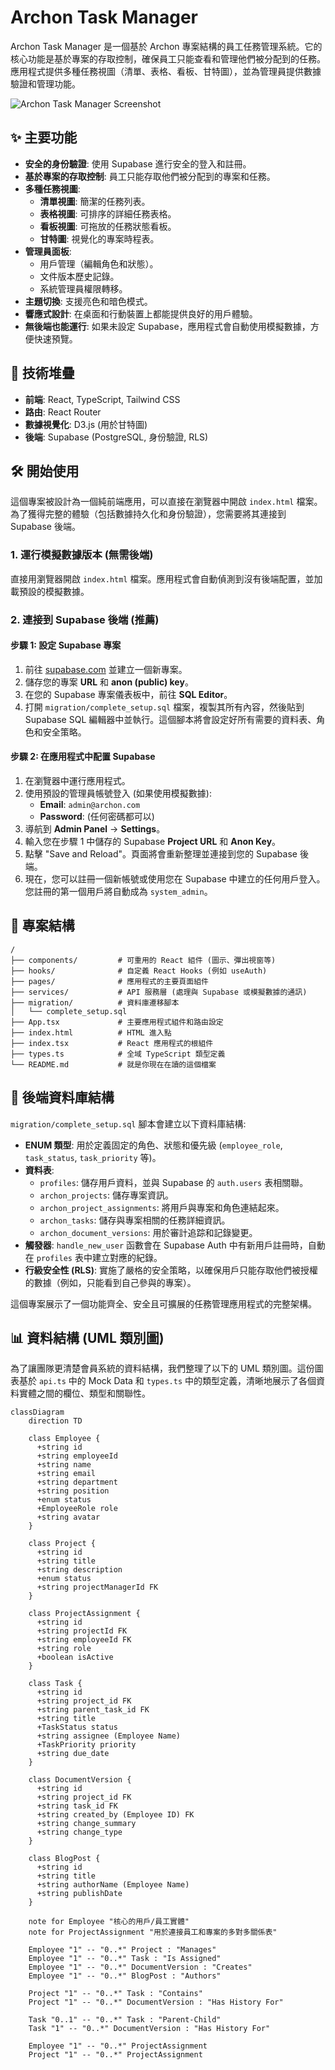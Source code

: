 # Archon Task Manager

Archon Task Manager 是一個基於 Archon 專案結構的員工任務管理系統。它的核心功能是基於專案的存取控制，確保員工只能查看和管理他們被分配到的任務。應用程式提供多種任務視圖（清單、表格、看板、甘特圖），並為管理員提供數據驗證和管理功能。

![Archon Task Manager Screenshot](https://storage.googleapis.com/project-screenshots/archon-task-manager-dashboard-v2.png)

## ✨ 主要功能

- **安全的身份驗證**: 使用 Supabase 進行安全的登入和註冊。
- **基於專案的存取控制**: 員工只能存取他們被分配到的專案和任務。
- **多種任務視圖**:
    - **清單視圖**: 簡潔的任務列表。
    - **表格視圖**: 可排序的詳細任務表格。
    - **看板視圖**: 可拖放的任務狀態看板。
    - **甘特圖**: 視覺化的專案時程表。
- **管理員面板**:
    - 用戶管理（編輯角色和狀態）。
    - 文件版本歷史記錄。
    - 系統管理員權限轉移。
- **主題切換**: 支援亮色和暗色模式。
- **響應式設計**: 在桌面和行動裝置上都能提供良好的用戶體驗。
- **無後端也能運行**: 如果未設定 Supabase，應用程式會自動使用模擬數據，方便快速預覽。

## 🚀 技術堆疊

- **前端**: React, TypeScript, Tailwind CSS
- **路由**: React Router
- **數據視覺化**: D3.js (用於甘特圖)
- **後端**: Supabase (PostgreSQL, 身份驗證, RLS)

## 🛠️ 開始使用

這個專案被設計為一個純前端應用，可以直接在瀏覽器中開啟 `index.html` 檔案。為了獲得完整的體驗（包括數據持久化和身份驗證），您需要將其連接到 Supabase 後端。

### 1. 運行模擬數據版本 (無需後端)

直接用瀏覽器開啟 `index.html` 檔案。應用程式會自動偵測到沒有後端配置，並加載預設的模擬數據。

### 2. 連接到 Supabase 後端 (推薦)

#### 步驟 1: 設定 Supabase 專案

1.  前往 [supabase.com](https://supabase.com/) 並建立一個新專案。
2.  儲存您的專案 **URL** 和 **anon (public) key**。
3.  在您的 Supabase 專案儀表板中，前往 **SQL Editor**。
4.  打開 `migration/complete_setup.sql` 檔案，複製其所有內容，然後貼到 Supabase SQL 編輯器中並執行。這個腳本將會設定好所有需要的資料表、角色和安全策略。

#### 步驟 2: 在應用程式中配置 Supabase

1.  在瀏覽器中運行應用程式。
2.  使用預設的管理員帳號登入 (如果使用模擬數據):
    - **Email**: `admin@archon.com`
    - **Password**: (任何密碼都可以)
3.  導航到 **Admin Panel** -> **Settings**。
4.  輸入您在步驟 1 中儲存的 Supabase **Project URL** 和 **Anon Key**。
5.  點擊 "Save and Reload"。頁面將會重新整理並連接到您的 Supabase 後端。
6.  現在，您可以註冊一個新帳號或使用您在 Supabase 中建立的任何用戶登入。您註冊的第一個用戶將自動成為 `system_admin`。

## 📁 專案結構

```
/
├── components/         # 可重用的 React 組件 (圖示、彈出視窗等)
├── hooks/              # 自定義 React Hooks (例如 useAuth)
├── pages/              # 應用程式的主要頁面組件
├── services/           # API 服務層 (處理與 Supabase 或模擬數據的通訊)
├── migration/          # 資料庫遷移腳本
│   └── complete_setup.sql
├── App.tsx             # 主要應用程式組件和路由設定
├── index.html          # HTML 進入點
├── index.tsx           # React 應用程式的根組件
├── types.ts            # 全域 TypeScript 類型定義
└── README.md           # 就是你現在在讀的這個檔案
```

## 📜 後端資料庫結構

`migration/complete_setup.sql` 腳本會建立以下資料庫結構:

- **ENUM 類型**: 用於定義固定的角色、狀態和優先級 (`employee_role`, `task_status`, `task_priority` 等)。
- **資料表**:
    - `profiles`: 儲存用戶資料，並與 Supabase 的 `auth.users` 表相關聯。
    - `archon_projects`: 儲存專案資訊。
    - `archon_project_assignments`: 將用戶與專案和角色連結起來。
    - `archon_tasks`: 儲存與專案相關的任務詳細資訊。
    - `archon_document_versions`: 用於審計追踪和記錄變更。
- **觸發器**: `handle_new_user` 函數會在 Supabase Auth 中有新用戶註冊時，自動在 `profiles` 表中建立對應的紀錄。
- **行級安全性 (RLS)**: 實施了嚴格的安全策略，以確保用戶只能存取他們被授權的數據（例如，只能看到自己參與的專案）。

這個專案展示了一個功能齊全、安全且可擴展的任務管理應用程式的完整架構。

## 📊 資料結構 (UML 類別圖)

為了讓團隊更清楚會員系統的資料結構，我們整理了以下的 UML 類別圖。這份圖表基於 `api.ts` 中的 Mock Data 和 `types.ts` 中的類型定義，清晰地展示了各個資料實體之間的欄位、類型和關聯性。

```mermaid
classDiagram
    direction TD

    class Employee {
      +string id
      +string employeeId
      +string name
      +string email
      +string department
      +string position
      +enum status
      +EmployeeRole role
      +string avatar
    }

    class Project {
      +string id
      +string title
      +string description
      +enum status
      +string projectManagerId FK
    }

    class ProjectAssignment {
      +string id
      +string projectId FK
      +string employeeId FK
      +string role
      +boolean isActive
    }

    class Task {
      +string id
      +string project_id FK
      +string parent_task_id FK
      +string title
      +TaskStatus status
      +string assignee (Employee Name)
      +TaskPriority priority
      +string due_date
    }
    
    class DocumentVersion {
      +string id
      +string project_id FK
      +string task_id FK
      +string created_by (Employee ID) FK
      +string change_summary
      +string change_type
    }

    class BlogPost {
      +string id
      +string title
      +string authorName (Employee Name)
      +string publishDate
    }

    note for Employee "核心的用戶/員工實體"
    note for ProjectAssignment "用於連接員工和專案的多對多關係表"

    Employee "1" -- "0..*" Project : "Manages"
    Employee "1" -- "0..*" Task : "Is Assigned"
    Employee "1" -- "0..*" DocumentVersion : "Creates"
    Employee "1" -- "0..*" BlogPost : "Authors"
    
    Project "1" -- "0..*" Task : "Contains"
    Project "1" -- "0..*" DocumentVersion : "Has History For"

    Task "0..1" -- "0..*" Task : "Parent-Child"
    Task "1" -- "0..*" DocumentVersion : "Has History For"

    Employee "1" -- "0..*" ProjectAssignment
    Project "1" -- "0..*" ProjectAssignment
```